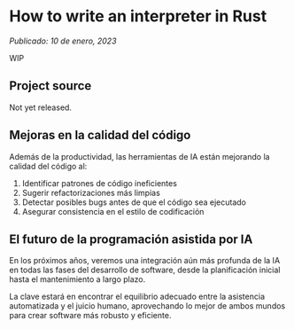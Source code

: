 # How to write an interpreter in Rust

*Publicado: 10 de enero, 2023*

WIP
## Project source

Not yet released.

## Mejoras en la calidad del código

Además de la productividad, las herramientas de IA están mejorando la calidad del código al:

1. Identificar patrones de código ineficientes
2. Sugerir refactorizaciones más limpias
3. Detectar posibles bugs antes de que el código sea ejecutado
4. Asegurar consistencia en el estilo de codificación

## El futuro de la programación asistida por IA

En los próximos años, veremos una integración aún más profunda de la IA en todas las fases del desarrollo de software, desde la planificación inicial hasta el mantenimiento a largo plazo.

La clave estará en encontrar el equilibrio adecuado entre la asistencia automatizada y el juicio humano, aprovechando lo mejor de ambos mundos para crear software más robusto y eficiente.